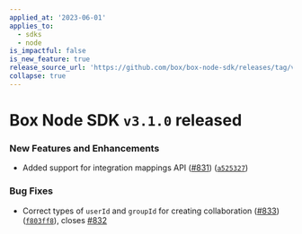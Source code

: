 ```yaml
---
applied_at: '2023-06-01'
applies_to:
  - sdks
  - node
is_impactful: false
is_new_feature: true
release_source_url: 'https://github.com/box/box-node-sdk/releases/tag/v3.1.0'
collapse: true
---
```


# Box Node SDK `v3.1.0` released

### New Features and Enhancements

* Added support for integration mappings API ([#831][1]) ([`a525327`][2])

### Bug Fixes

* Correct types of `userId` and `groupId` for creating collaboration ([#833][3]) ([`f803ff8`][4]), closes [#832][5]

[1]: https://github.com/box/box-node-sdk/issues/831

[2]: https://github.com/box/box-node-sdk/commit/a525327c1362628a0ffdb36cb4bf3346ca0e0153

[3]: https://github.com/box/box-node-sdk/issues/833

[4]: https://github.com/box/box-node-sdk/commit/f803ff82330fd78a8dc4875452a21aab54686b2e

[5]: https://github.com/box/box-node-sdk/issues/832
